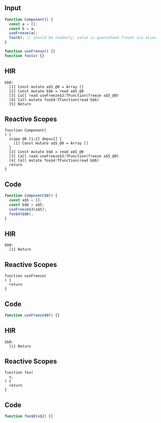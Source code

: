 
## Input

```javascript
function Component() {
  const a = [];
  const b = a;
  useFreeze(a);
  foo(b); // should be readonly, value is guaranteed frozen via alias
}

function useFreeze() {}
function foo(x) {}

```

## HIR

```
bb0:
  [1] Const mutate a$5_@0 = Array []
  [2] Const mutate b$6 = read a$5_@0
  [3] Call read useFreeze$3:TFunction(freeze a$5_@0)
  [4] Call mutate foo$4:TFunction(read b$6)
  [5] Return

```

## Reactive Scopes

```
function Component(
) {
  scope @0 [1:2] deps=[] {
    [1] Const mutate a$5_@0 = Array []
  }
  [2] Const mutate b$6 = read a$5_@0
  [3] Call read useFreeze$3:TFunction(freeze a$5_@0)
  [4] Call mutate foo$4:TFunction(read b$6)
  return
}

```

## Code

```javascript
function Component$0() {
  const a$5 = [];
  const b$6 = a$5;
  useFreeze$3(a$5);
  foo$4(b$6);
}

```
## HIR

```
bb0:
  [1] Return

```

## Reactive Scopes

```
function useFreeze(
) {
  return
}

```

## Code

```javascript
function useFreeze$0() {}

```
## HIR

```
bb0:
  [1] Return

```

## Reactive Scopes

```
function foo(
  x,
) {
  return
}

```

## Code

```javascript
function foo$0(x$2) {}

```
      
